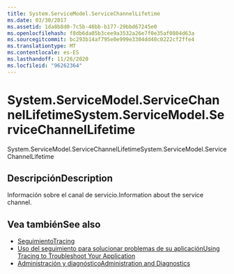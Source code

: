 ```yaml
---
title: System.ServiceModel.ServiceChannelLifetime
ms.date: 03/30/2017
ms.assetid: 1da8b8d0-7c5b-40bb-b177-29bbd67245e0
ms.openlocfilehash: f8db6da05b3cee9a3532a26e7f0e35af0804d63a
ms.sourcegitcommit: bc293b14af795e0e999e3304dd40c0222cf2ffe4
ms.translationtype: MT
ms.contentlocale: es-ES
ms.lasthandoff: 11/26/2020
ms.locfileid: "96262364"
---
```

# <a name="systemservicemodelservicechannellifetime"></a><span data-ttu-id="c5654-102">System.ServiceModel.ServiceChannelLifetime</span><span class="sxs-lookup"><span data-stu-id="c5654-102">System.ServiceModel.ServiceChannelLifetime</span></span>

<span data-ttu-id="c5654-103">System.ServiceModel.ServiceChannelLifetime</span><span class="sxs-lookup"><span data-stu-id="c5654-103">System.ServiceModel.ServiceChannelLifetime</span></span>  
  
## <a name="description"></a><span data-ttu-id="c5654-104">Descripción</span><span class="sxs-lookup"><span data-stu-id="c5654-104">Description</span></span>  

 <span data-ttu-id="c5654-105">Información sobre el canal de servicio.</span><span class="sxs-lookup"><span data-stu-id="c5654-105">Information about the service channel.</span></span>  
  
## <a name="see-also"></a><span data-ttu-id="c5654-106">Vea también</span><span class="sxs-lookup"><span data-stu-id="c5654-106">See also</span></span>

- [<span data-ttu-id="c5654-107">Seguimiento</span><span class="sxs-lookup"><span data-stu-id="c5654-107">Tracing</span></span>](index.md)
- [<span data-ttu-id="c5654-108">Uso del seguimiento para solucionar problemas de su aplicación</span><span class="sxs-lookup"><span data-stu-id="c5654-108">Using Tracing to Troubleshoot Your Application</span></span>](using-tracing-to-troubleshoot-your-application.md)
- [<span data-ttu-id="c5654-109">Administración y diagnóstico</span><span class="sxs-lookup"><span data-stu-id="c5654-109">Administration and Diagnostics</span></span>](../index.md)

